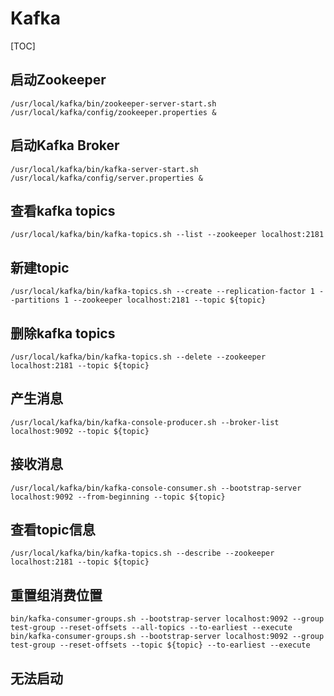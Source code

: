 # Kafka

[TOC]

## 启动Zookeeper

```shell
/usr/local/kafka/bin/zookeeper-server-start.sh /usr/local/kafka/config/zookeeper.properties &
```

## 启动Kafka Broker

```shell
/usr/local/kafka/bin/kafka-server-start.sh /usr/local/kafka/config/server.properties &
```

##  查看kafka topics

```shell
/usr/local/kafka/bin/kafka-topics.sh --list --zookeeper localhost:2181
```

## 新建topic

```shell
/usr/local/kafka/bin/kafka-topics.sh --create --replication-factor 1 --partitions 1 --zookeeper localhost:2181 --topic ${topic}
```

## 删除kafka topics

```shell
/usr/local/kafka/bin/kafka-topics.sh --delete --zookeeper localhost:2181 --topic ${topic}
```

## 产生消息

```shell
/usr/local/kafka/bin/kafka-console-producer.sh --broker-list localhost:9092 --topic ${topic}
```

## 接收消息

```shell
/usr/local/kafka/bin/kafka-console-consumer.sh --bootstrap-server localhost:9092 --from-beginning --topic ${topic}
```

## 查看topic信息

```shell
/usr/local/kafka/bin/kafka-topics.sh --describe --zookeeper localhost:2181 --topic ${topic}
```

## 重置组消费位置

```shell
bin/kafka-consumer-groups.sh --bootstrap-server localhost:9092 --group test-group --reset-offsets --all-topics --to-earliest --execute
bin/kafka-consumer-groups.sh --bootstrap-server localhost:9092 --group test-group --reset-offsets --topic ${topic} --to-earliest --execute
```

## 无法启动

### 